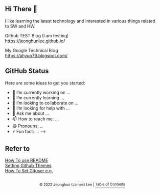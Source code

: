 ## Hi There 👋

I like learning the latest technology and interested in various things related to SW and HW.

Github TEST Blog (I am testing)             
   https://jeonghunlee.github.io/

My Google Technical Blog     
   https://ahyuo79.blogspot.com/          


## GitHub Status

<!--
[![Github Username](https://github-readme-stats.vercel.app/api?username=JeonghunLee)](https://github.com/JeonghunLee)

[![Most Used Langs](https://github-readme-stats.vercel.app/api/top-langs/?username=JeonghunLee&layout=compact&hide=Visual%20Basic)](https://github.com/JeonghunLee)

[![trophy](https://github-profile-trophy.vercel.app/?username=JeonghunLee&theme=dark&row=1&column=5)](https://github.com/JeonghunLee)  

[![status](https://github-readme-streak-stats.herokuapp.com/?user=JeonghunLee)](https://github.com/JeonghunLee)
-->

Here are some ideas to get you started:

- 🔭 I’m currently working on ...
- 🌱 I’m currently learning ...
- 👯 I’m looking to collaborate on ...
- 🤔 I’m looking for help with ...
- 💬 Ask me about ...
- 📫 How to reach me: ...
- 😄 Pronouns: ...
- ⚡ Fun fact: ...
-->



## Refer to           
       
[How To use README](https://github.com/JeonghunLee/JeonghunLee.github.io)         
[Setting Github Themes](https://github.com/anuraghazra/github-readme-stats)        
[How To Set Gituser e.g.](https://github.com/CryptoSalamander/CryptoSalamander)  
  
##
<p align="center"><sup>© 2022 Jeonghun (James) Lee | </sup><a href="#Title-1"><sup>Table of Contents</sup></a></p>
